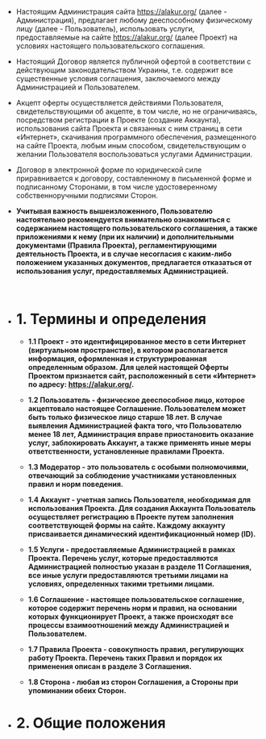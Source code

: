 
  - Настоящим Администрация сайта https://alakur.org/ (далее - Администрация), предлагает любому дееспособному физическому лицу (далее - Пользователь), использовать услуги, предоставляемые на сайте https://alakur.org/ (далее Проект) на условиях настоящего пользовательского соглашения.

  - Настоящий Договор является публичной офертой в соответствии с действующим законодательством Украины, т.е. содержит все существенные условия соглашения, заключаемого между Администрацией и Пользователем.

  - Акцепт оферты осуществляется действиями Пользователя, свидетельствующими об акцепте, в том числе, но не ограничиваясь, посредством регистрации в Проекте (создание Аккаунта), использования сайта Проекта и связанных с ним страниц в сети «Интернет», скачивания программного обеспечения, размещенного на сайте Проекта, любым иным способом, свидетельствующим о желании Пользователя воспользоваться услугами Администрации.

  - Договор в электронной форме по юридической силе приравнивается к договору, составленному в письменной форме и подписанному Сторонами, в том числе удостоверенному собственноручными подписями Сторон.

  - <b>Учитывая важность вышеизложенного, Пользователю настоятельно рекомендуется внимательно ознакомиться с содержанием настоящего пользовательского соглашения, а также приложениями к нему (при их наличии) и дополнительными документами (Правила Проекта), регламентирующими деятельность Проекта, и в случае несогласия с каким-либо положением указанных документов, предлагается отказаться от использования услуг, предоставляемых Администрацией.<b/>

<br/>

- # **1.** Термины и определения

    - **1.1** <b>Проект - </b> это идентифицированное место в сети Интернет (виртуальном пространстве), в котором располагается информация, оформленная и структурированная определенным образом. Для целей настоящей Оферты Проектом признается сайт, расположенный в сети «Интернет» по адресу: https://alakur.org/.

    - **1.2** <b>Пользователь - </b> физическое дееспособное лицо, которое акцептовало настоящее Соглашение. Пользователем может быть только физическое лицо старше 18 лет. В случае выявления Администрацией факта того, что Пользователю менее 18 лет, Администрация вправе приостановить оказание услуг, заблокировать Аккаунт, а также применять иные меры ответственности, установленные правилами Проекта.

    - **1.3** <b>Модератор - </b> это пользователь с особыми полномочиями, отвечающий за соблюдение участниками установленных правил и норм поведения.

    - **1.4** <b>Аккаунт - </b> учетная запись Пользователя, необходимая для использования Проекта. Для создания Аккаунта Пользователь осуществляет регистрацию в Проекте путем заполнения соответствующей формы на сайте. Каждому аккаунту присваивается динамический идентификационный номер (ID).

    - **1.5** <b>Услуги - </b> предоставляемые Администрацией в рамках Проекта. Перечень услуг, которые предоставляются Администрацией полностью указан в разделе 11 Соглашения, все иные услуги предоставляются третьими лицами на условиях, определенных такими третьими лицами.

    - **1.6** <b>Соглашение - </b> настоящее пользовательское соглашение, которое содержит перечень норм и правил, на основании которых функционирует Проект, а также происходят все процессы взаимоотношений между Администрацией и Пользователем.

    - **1.7** <b>Правила Проекта - </b> совокупность правил, регулирующих работу Проекта. Перечень таких Правил и порядок их применения описан в разделе 3 Соглашения.

    - **1.8** <b>Сторона - </b> любая из сторон Соглашения, а Стороны при упоминании обеих Сторон.
 
- # **2.** Общие положения
